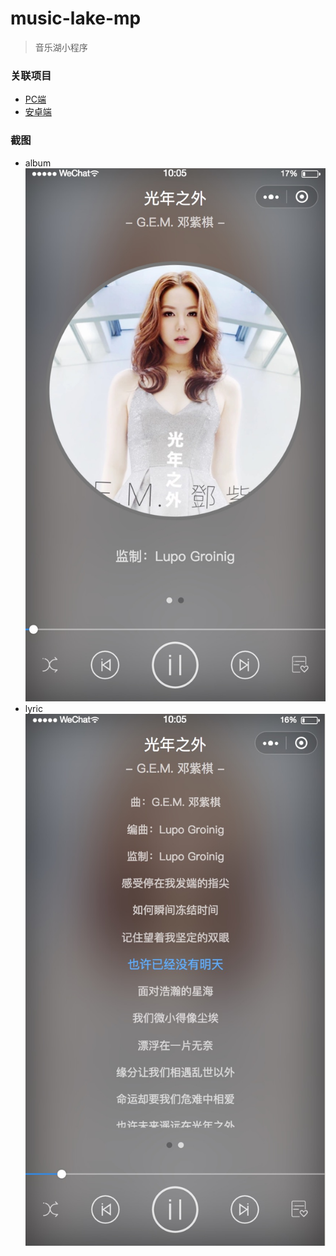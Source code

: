 # music-lake-mp

> 音乐湖小程序

### 关联项目
- [PC端](https://github.com/sunzongzheng/music)
- [安卓端](https://github.com/caiyonglong/MusicLake)

### 截图
- album
    ![](./screenshot/home.png)
- lyric
    ![](./screenshot/lyric.png)
